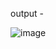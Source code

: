 output -

![image](https://github.com/user-attachments/assets/1c3c8f3f-ecf5-4b60-a240-3b9a218369ce)
